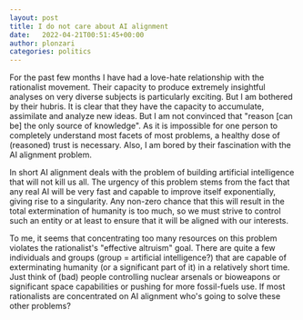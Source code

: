 ```yaml
---
layout: post
title: I do not care about AI alignment
date:   2022-04-21T00:51:45+00:00
author: plonzari
categories: politics
---
```


For the past few months I have had a love-hate relationship with the rationalist movement. Their capacity to produce
extremely insightful analyses on very diverse subjects is particularly exciting. But I am bothered by their hubris. 
It is clear that they have the capacity to accumulate, assimilate and analyze new ideas. But I am not convinced that 
"reason [can be] the only source of knowledge". As it is impossible for one person to completely understand most facets 
of most problems, a healthy dose of (reasoned) trust is necessary. Also, I am bored by their fascination with the AI alignment 
problem. 

<!--more-->

In short AI alignment deals with the problem of building artificial intelligence that will not kill us all. The urgency 
of this problem stems from the fact that any real AI will be very fast and capable to improve itself exponentially,
giving rise to a singularity. Any non-zero chance that this will result in the total extermination of humanity is too
much, so we must strive to control such an entity or at least to ensure that it will be aligned with our interests. 

To me, it seems that concentrating too many resources on this problem violates the rationalist's "effective altruism" 
goal. There are quite a few individuals and groups (group = artificial intelligence?) that are capable of exterminating 
humanity (or a significant part of it) in a relatively short time. Just think of (bad) people controlling nuclear 
arsenals or bioweapons or significant space capabilities or pushing for more fossil-fuels use. If most rationalists are 
concentrated on AI alignment who's going to solve these other problems?
